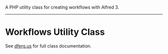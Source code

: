 A PHP utility class for creating workflows with Alfred 3.

--- 
# Workflows Utility Class

See [dferg.us](http://dferg.us/workflows-class) for full class documentation.
